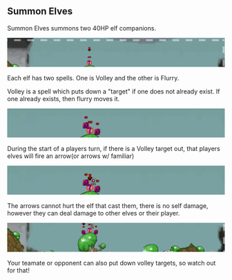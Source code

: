 ## Summon Elves


Summon Elves summons two 40HP elf companions.


![elves1](https://raw.githubusercontent.com/1IlIl/wikidata/main/nature/gifs/elves1.gif)


Each elf has two spells. One is Volley and the other is Flurry.


Volley is a spell which puts down a "target" if one does not already exist. If one already exists, then flurry moves it.


![elves2](https://raw.githubusercontent.com/1IlIl/wikidata/main/nature/gifs/elves2.gif)


During the start of a players turn, if there is a Volley target out, that players elves will fire an arrow(or arrows w/ familiar)


![elves3](https://raw.githubusercontent.com/1IlIl/wikidata/main/nature/gifs/elves3.gif)


The arrows cannot hurt the elf that cast them, there is no self damage, however they can deal damage to other elves or their player.


![elves4](https://raw.githubusercontent.com/1IlIl/wikidata/main/nature/gifs/elves4.gif)


Your teamate or opponent can also put down volley targets, so watch out for that!
